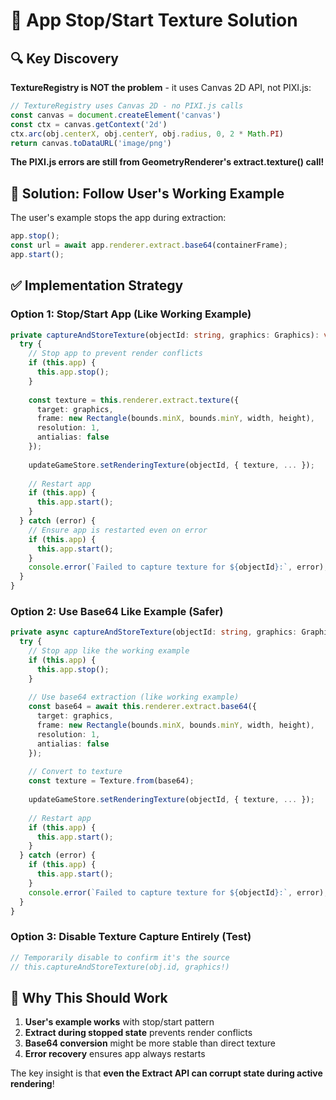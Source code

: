 # 🎯 App Stop/Start Texture Solution

## 🔍 **Key Discovery**

**TextureRegistry is NOT the problem** - it uses Canvas 2D API, not PIXI.js:
```typescript
// TextureRegistry uses Canvas 2D - no PIXI.js calls
const canvas = document.createElement('canvas')
const ctx = canvas.getContext('2d')
ctx.arc(obj.centerX, obj.centerY, obj.radius, 0, 2 * Math.PI)
return canvas.toDataURL('image/png')
```

**The PIXI.js errors are still from GeometryRenderer's extract.texture() call!**

## 🎯 **Solution: Follow User's Working Example**

The user's example stops the app during extraction:
```typescript
app.stop();
const url = await app.renderer.extract.base64(containerFrame);
app.start();
```

## ✅ **Implementation Strategy**

### **Option 1: Stop/Start App (Like Working Example)**
```typescript
private captureAndStoreTexture(objectId: string, graphics: Graphics): void {
  try {
    // Stop app to prevent render conflicts
    if (this.app) {
      this.app.stop();
    }
    
    const texture = this.renderer.extract.texture({
      target: graphics,
      frame: new Rectangle(bounds.minX, bounds.minY, width, height),
      resolution: 1,
      antialias: false
    });
    
    updateGameStore.setRenderingTexture(objectId, { texture, ... });
    
    // Restart app
    if (this.app) {
      this.app.start();
    }
  } catch (error) {
    // Ensure app is restarted even on error
    if (this.app) {
      this.app.start();
    }
    console.error(`Failed to capture texture for ${objectId}:`, error);
  }
}
```

### **Option 2: Use Base64 Like Example (Safer)**
```typescript
private async captureAndStoreTexture(objectId: string, graphics: Graphics): Promise<void> {
  try {
    // Stop app like the working example
    if (this.app) {
      this.app.stop();
    }
    
    // Use base64 extraction (like working example)
    const base64 = await this.renderer.extract.base64({
      target: graphics,
      frame: new Rectangle(bounds.minX, bounds.minY, width, height),
      resolution: 1,
      antialias: false
    });
    
    // Convert to texture
    const texture = Texture.from(base64);
    
    updateGameStore.setRenderingTexture(objectId, { texture, ... });
    
    // Restart app
    if (this.app) {
      this.app.start();
    }
  } catch (error) {
    if (this.app) {
      this.app.start();
    }
    console.error(`Failed to capture texture for ${objectId}:`, error);
  }
}
```

### **Option 3: Disable Texture Capture Entirely (Test)**
```typescript
// Temporarily disable to confirm it's the source
// this.captureAndStoreTexture(obj.id, graphics!)
```

## 🎯 **Why This Should Work**

1. **User's example works** with stop/start pattern
2. **Extract during stopped state** prevents render conflicts
3. **Base64 conversion** might be more stable than direct texture
4. **Error recovery** ensures app always restarts

The key insight is that **even the Extract API can corrupt state during active rendering**!